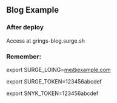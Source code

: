 ## Blog Example

### After deploy 

Access at grings-blog.surge.sh

### Remember:

export SURGE_LOING=me@example.com

export SURGE_TOKEN=123456abcdef

export SNYK_TOKEN=123456abcdef
